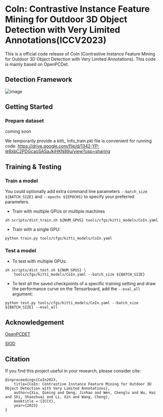 # CoIn: Contrastive Instance Feature Mining for Outdoor 3D Object Detection with Very Limited Annotations(ICCV2023)

This is a official code release of CoIn (Contrastive Instance Feature Mining for Outdoor 3D Object Detection with Very Limited Annotations). This code is mainly based on OpenPCDet.

## Detection Framework

![image](https://github.com/xmuqimingxia/CoIn/assets/108978798/787379ac-4a0f-41ab-9e04-e7c8c0fd61b2)

## Getting Started
### Prepare dataset
coming soon

We temporarily provide a kitti_ Info_train.pkl file is convenient for running code. https://drive.google.com/file/d/1342-YP-w8xbC2PDGcaoSASaJkjHKN89u/view?usp=sharing


## Training & Testing

### Train a model

You could optionally add extra command line parameters `--batch_size ${BATCH_SIZE}` and `--epochs ${EPOCHS}` to specify your preferred parameters. 
  

* Train with multiple GPUs or multiple machines
```shell script
sh scripts/dist_train.sh ${NUM_GPUS} tools/cfgs/kitti_models/CoIn.yaml
```

* Train with a single GPU:
```shell script
python train.py tools/cfgs/kitti_models/CoIn.yaml
```

### Test a model

* To test with multiple GPUs:
```shell script
sh scripts/dist_test.sh ${NUM_GPUS} \
    tools/cfgs/kitti_models/CoIn.yaml --batch_size ${BATCH_SIZE}
```

* To test all the saved checkpoints of a specific training setting and draw the performance curve on the Tensorboard, add the `--eval_all` argument: 
```shell script
python test.py tools/cfgs/kitti_models/CoIn.yaml --batch_size ${BATCH_SIZE} --eval_all
```
## Acknowledgement
[OpenPCDET](https://github.com/open-mmlab/OpenPCDet)

[SIOD](https://github.com/solicucu/SIOD)


## Citation 
If you find this project useful in your research, please consider cite:


```
@inproceedings{CoIn2023,
    title={CoIn: Contrastive Instance Feature Mining for Outdoor 3D Object Detection with Very Limited Annotations},
    author={Xia, Qiming and Deng, Jinhao and Wen, Chenglu and Wu, Hai and Shi, Shaoshuai and Li, Xin and Wang, Cheng},
    booktitle = {ICCV},
    year={2023}
}
```
